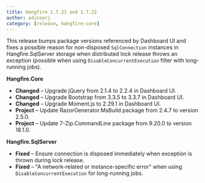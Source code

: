 ```yaml
---
title: Hangfire 1.7.21 and 1.7.22
author: odinserj
category: [release, hangfire-core]
---
```


This release bumps package versions referenced by Dashboard UI and fixes a possible reason for non-disposed `SqlConnection` instances in Hangfire.SqlServer storage when distributed lock release throws an exception (possible when using `DisableConcurrentExecution` filter with long-running jobs).

**Hangfire.Core**

* **Changed** – Upgrade jQuery from 2.1.4 to 2.2.4 in Dashboard UI.
* **Changed** – Upgrade Bootstrap from 3.3.5 to 3.3.7 in Dashboard UI.
* **Changed** – Upgrade Moment.js to 2.29.1 in Dashboard UI.
* **Project** – Update RazorGenerator.MsBuild package from 2.4.7 to version 2.5.0.
* **Project** – Update 7-Zip.CommandLine package from 9.20.0 to version 18.1.0.

**Hangfire.SqlServer**

* **Fixed** – Ensure connection is disposed immediately when exception is thrown during lock release.
* **Fixed** – "A network-related or instance-specific error" when using `DisableConcurrentExecution` for long-running jobs.

